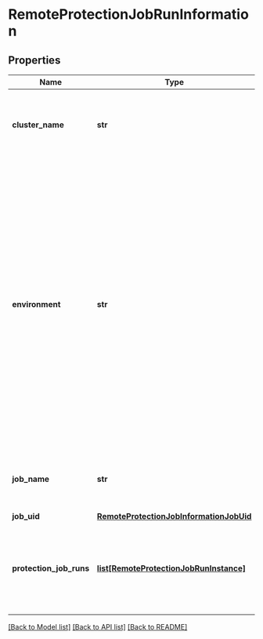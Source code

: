 # RemoteProtectionJobRunInformation

## Properties
Name | Type | Description | Notes
------------ | ------------- | ------------- | -------------
**cluster_name** | **str** | Specifies the name of the original Cluster that archived the data to the Vault. | [optional] 
**environment** | **str** | Specifies the environment type (such as kVMware or kSQL) of the original archived Protection Job. Supported environment types include &#39;kView&#39;, &#39;kSQL&#39;, &#39;kVMware&#39;, &#39;kPuppeteer&#39;, &#39;kPhysical&#39;, &#39;kPure&#39;, &#39;kNetapp, &#39;kGenericNas, &#39;kHyperV&#39;, &#39;kAcropolis&#39;, &#39;kAzure&#39;. NOTE: &#39;kPuppeteer&#39; refers to Cohesity&#39;s Remote Adapter. | [optional] 
**job_name** | **str** | Specifies the name of the Protection Job on the original Cluster. | [optional] 
**job_uid** | [**RemoteProtectionJobInformationJobUid**](RemoteProtectionJobInformationJobUid.md) |  | [optional] 
**protection_job_runs** | [**list[RemoteProtectionJobRunInstance]**](RemoteProtectionJobRunInstance.md) | Specifies the list of Protection Job Runs (Snapshot) details for a Protection Job archived to a Vault. | [optional] 

[[Back to Model list]](../README.md#documentation-for-models) [[Back to API list]](../README.md#documentation-for-api-endpoints) [[Back to README]](../README.md)


